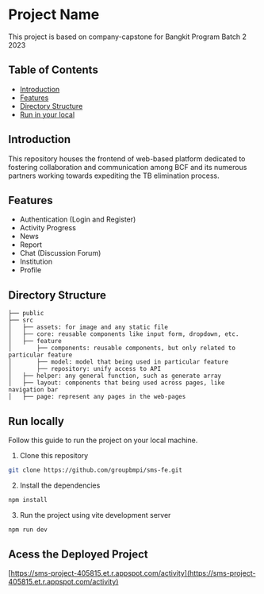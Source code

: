 # Project Name

This project is based on company-capstone for Bangkit Program Batch 2 2023

## Table of Contents

- [Introduction](#introduction)
- [Features](#features)
- [Directory Structure](#directory-structure)
- [Run in your local](#run-locally)

## Introduction

This repository houses the frontend of web-based platform dedicated to fostering collaboration and communication among BCF and its numerous partners working towards expediting the TB elimination process.

## Features

- Authentication (Login and Register)
- Activity Progress
- News
- Report
- Chat (Discussion Forum)
- Institution
- Profile

## Directory Structure

```
├── public
├── src
│   ├── assets: for image and any static file
│   ├── core: reusable components like input form, dropdown, etc.
│   ├── feature
│       ├── components: reusable components, but only related to particular feature
│       ├── model: model that being used in particular feature
│       ├── repository: unify access to API
│   ├── helper: any general function, such as generate array
│   ├── layout: components that being used across pages, like navigation bar
│   ├── page: represent any pages in the web-pages
```

## Run locally

Follow this guide to run the project on your local machine.

1. Clone this repository

```bash
git clone https://github.com/groupbmpi/sms-fe.git
```

2. Install the dependencies

```bash
npm install
```

3. Run the project using vite development server

```bash
npm run dev
```

## Acess the Deployed Project

[https://sms-project-405815.et.r.appspot.com/activity](https://sms-project-405815.et.r.appspot.com/activity)
